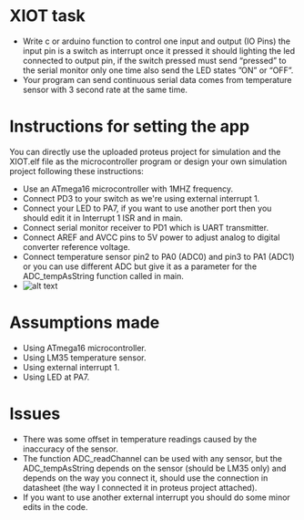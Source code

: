 # XIOT task
* Write c or arduino function to control one input and output (IO Pins) the input pin is a switch as interrupt once it pressed it should lighting the led connected to output pin, if the switch pressed must send “pressed” to the serial monitor only one time also send the LED states ”ON” or “OFF”.
* Your program can send continuous serial data comes from temperature sensor with 3 second rate at the same time.

# Instructions for setting the app
You can directly use the uploaded proteus project for simulation and the XIOT.elf file as the microcontroller program or design your own simulation project following these instructions:
* Use an ATmega16 microcontroller with 1MHZ frequency.
* Connect PD3 to your switch as we're using external interrupt 1.
* Connect your LED to PA7, if you want to use another port then you should edit it in Interrupt 1 ISR and in main.
* Connect serial monitor receiver to PD1 which is UART transmitter.
* Connect AREF and AVCC pins to 5V power to adjust analog to digital converter reference voltage.
* Connect temperature sensor pin2 to PA0 (ADC0) and pin3 to PA1 (ADC1) or you can use different ADC but give it as a parameter for the ADC_tempAsString function called in main.
* ![alt text](https://preview.ibb.co/mOj27J/Proteus.png)

# Assumptions made
* Using ATmega16 microcontroller.
* Using LM35 temperature sensor.
* Using external interrupt 1.
* Using LED at PA7.

# Issues
* There was some offset in temperature readings caused by the inaccuracy of the sensor.
* The function ADC_readChannel can be used with any sensor, but the ADC_tempAsString depends on the sensor (should be LM35 only) and depends on the way you connect it, should use the connection in datasheet (the way I connected it in proteus project attached).
* If you want to use another external interrupt you should do some minor edits in the code.



